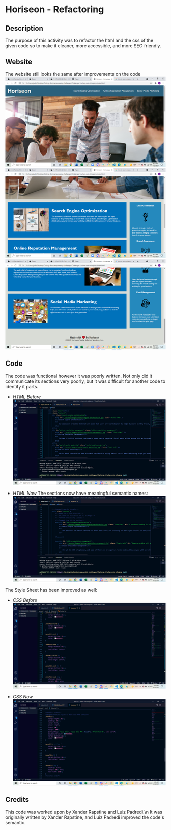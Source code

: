 # Horiseon - Refactoring

## Description

The purpose of this activity was to refactor the html and the css of the given code so to make it cleaner, more accessible, and more SEO friendly.

## Website

The website still looks the same after improvements on the code
![image 1 of the website](assets/images/horiseon-1.png)
![image 2 of the website](assets/images/horiseon-2.png)
![image 3 of the website](assets/images/horiseon-3.png)

## Code

The code was functional however it was poorly written. Not only did it communicate its sections very poorly, but it was difficult for another code to identify it parts.

- *HTML Before*
![HTML Code before](assets/images/before1.png)

- *HTML Now*
The sections now have meaningful semantic names:
![HTML Code now](assets/images/after1.png)

The Style Sheet has been improved as well:
- *CSS Before*
![CSS Code before](assets/images/before2.png)

- *CSS Now*
![CSS Code now](assets/images/after2.png)

## Credits

This code was worked upon by Xander Rapstine and Luiz Padredi.\n
It was originally written by Xander Rapstine, and Luiz Padredi improved the code's semantic.

